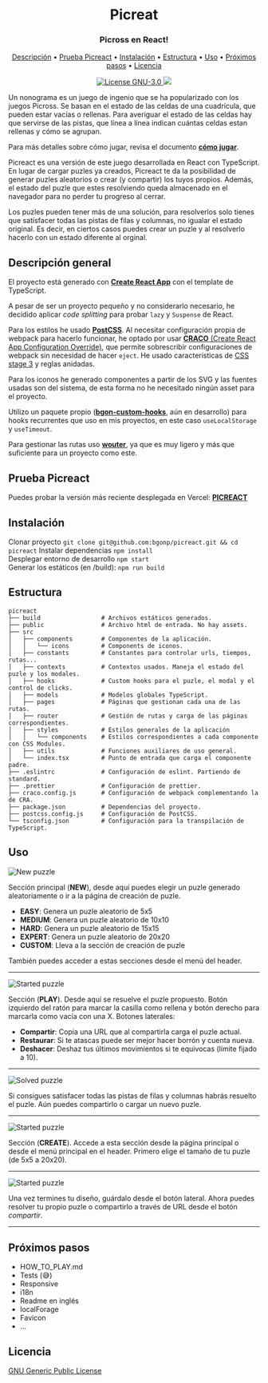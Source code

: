 <h1 align="center">Picreat</h1>
<h3 align="center">Picross en React!</h3>

<p align="center">
  <a href="#descripcion-general">Descripción</a> •
  <a href="#prueba-picreact">Prueba Picreact</a> •
  <a href="#instalacion">Instalación</a> •
  <a href="#estructura">Estructura</a> •
  <a href="#uso">Uso</a> •
  <a href="#proximos-pasos">Próximos pasos</a> •
  <a href="#licencia">Licencia</a>
</p>

<p align="center">
  <a href="./LICENSE">
    <img src="https://img.shields.io/github/license/bgonp/picreact" alt="License GNU-3.0">
  </a>
  <a href="http://makeapullrequest.com">
    <img src="https://img.shields.io/badge/PRs-welcome-brightgreen.svg">
  </a>
  
</p>

Un nonograma es un juego de ingenio que se ha popularizado con los juegos Picross. Se basan en el estado de las celdas de una cuadrícula, que pueden estar vacías o rellenas. Para averiguar el estado de las celdas hay que servirse de las pistas, que línea a línea indican cuántas celdas estan rellenas y cómo se agrupan.

Para más detalles sobre cómo jugar, revisa el documento [__cómo jugar__](HOW_TO_PLAY.md).

Picreact es una versión de este juego desarrollada en React con TypeScript. En lugar de cargar puzles ya creados, Picreact te da la posibilidad de generar puzles aleatorios o crear (y compartir) los tuyos propios. Además, el estado del puzle que estes resolviendo queda almacenado en el navegador para no perder tu progreso al cerrar.

Los puzles pueden tener más de una solución, para resolverlos solo tienes que satisfacer todas las pistas de filas y columnas, no igualar el estado original. Es decir, en ciertos casos puedes crear un puzle y al resolverlo hacerlo con un estado diferente al orginal.

## Descripción general
El proyecto está generado con [__Create React App__](https://create-react-app.dev/) con el template de TypeScript.

A pesar de ser un proyecto pequeño y no considerarlo necesario, he decidido aplicar _code splitting_ para probar `lazy` y `Suspense` de React.

Para los estilos he usado [__PostCSS__](https://postcss.org/). Al necesitar configuración propia de webpack para hacerlo funcionar, he optado por usar [__CRACO__ (Create React App Configuration Override)](https://github.com/gsoft-inc/craco#readme), que permite sobrescribir configuraciones de webpack sin necesidad de hacer `eject`. He usado características de [CSS stage 3](https://cssdb.org/) y reglas anidadas.

Para los iconos he generado componentes a partir de los SVG y las fuentes usadas son del sistema, de esta forma no he necesitado ningún asset para el proyecto.

Utilizo un paquete propio ([__bgon-custom-hooks__](https://www.npmjs.com/package/bgon-custom-hooks), aún en desarrollo) para hooks recurrentes que uso en mis proyectos, en este caso `useLocalStorage` y `useTimeout`.

Para gestionar las rutas uso [__wouter__](https://github.com/molefrog/wouter#reader), ya que es muy ligero y más que suficiente para un proyecto como este.
 
## Prueba Picreact
Puedes probar la versión más reciente desplegada en Vercel: [__PICREACT__](https://picreact.vercel.app/)

## Instalación
Clonar proyecto `git clone git@github.com:bgonp/picreact.git && cd picreact`
Instalar dependencias `npm install`\
Desplegar entorno de desarrollo `npm start`\
Generar los estáticos (en /build): `npm run build`

## Estructura
```
picreact
├── build                 # Archivos estáticos generados.
├── public                # Archivo html de entrada. No hay assets.
├── src
│   ├── components        # Componentes de la aplicación.
│   │   └── icons         # Components de iconos.
│   ├── constants         # Constantes para controlar urls, tiempos, rutas...
│   ├── contexts          # Contextos usados. Maneja el estado del puzle y los modales.
│   ├── hooks             # Custom hooks para el puzle, el modal y el control de clicks.
│   ├── models            # Modelos globales TypeScript.
│   ├── pages             # Páginas que gestionan cada una de las rutas.
│   ├── router            # Gestión de rutas y carga de las páginas correspondientes.
│   ├── styles            # Estilos generales de la aplicación
│   │   └── components    # Estilos correspondientes a cada componente con CSS Modules.
│   ├── utils             # Funciones auxiliares de uso general.
│   └── index.tsx         # Punto de entrada que carga el componente padre.
├── .eslintrc             # Configuración de eslint. Partiendo de standard.
├── .prettier             # Configuración de prettier.
├── craco.config.js       # Configuración de webpack complementando la de CRA.
├── package.json          # Dependencias del proyecto.
├── postcss.config.js     # Configuración de PostCSS.
└── tsconfig.json         # Configuración para la transpilación de TypeScript.
```

## Uso
![New puzzle](./screenshots/home.jpg)

Sección principal (__NEW__), desde aquí puedes elegir un puzle generado aleatoriamente o ir a la página de creación de puzle.
- __EASY__: Genera un puzle aleatorio de 5x5
- __MEDIUM__: Genera un puzle aleatorio de 10x10
- __HARD__: Genera un puzle aleatorio de 15x15
- __EXPERT__: Genera un puzle aleatorio de 20x20
- __CUSTOM__: Lleva a la sección de creación de puzle

También puedes acceder a estas secciones desde el menú del header.

----

![Started puzzle](./screenshots/play_started.jpg)

Sección (__PLAY__). Desde aquí se resuelve el puzle propuesto. Botón izquierdo del ratón para marcar la casilla como rellena y botón derecho para marcarla como vacía con una X. Botones laterales:
- __Compartir__: Copia una URL que al compartirla carga el puzle actual.
- __Restaurar__: Si te atascas puede ser mejor hacer borrón y cuenta nueva.
- __Deshacer__: Deshaz tus últimos movimientos si te equivocas (límite fijado a 10).

----

![Solved puzzle](./screenshots/play_solved.jpg)

Si consigues satisfacer todas las pistas de filas y columnas habrás resuelto el puzle. Aún puedes compartirlo o cargar un nuevo puzle.

----

![Started puzzle](./screenshots/create_choose.jpg)

Sección (__CREATE__). Accede a esta sección desde la página principal o desde el menú principal en el header. Primero elige el tamaño de tu puzle (de 5x5 a 20x20).

----

![Started puzzle](./screenshots/create_filled.jpg)

Una vez termines tu diseño, guárdalo desde el botón lateral. Ahora puedes resolver tu propio puzle o compartirlo a través de URL desde el botón _compartir_.

----

## Próximos pasos
- HOW_TO_PLAY.md
- Tests (😅)
- Responsive
- i18n
- Readme en inglés
- localForage
- Favicon
- ...

## Licencia
[GNU Generic Public License](./LICENSE)